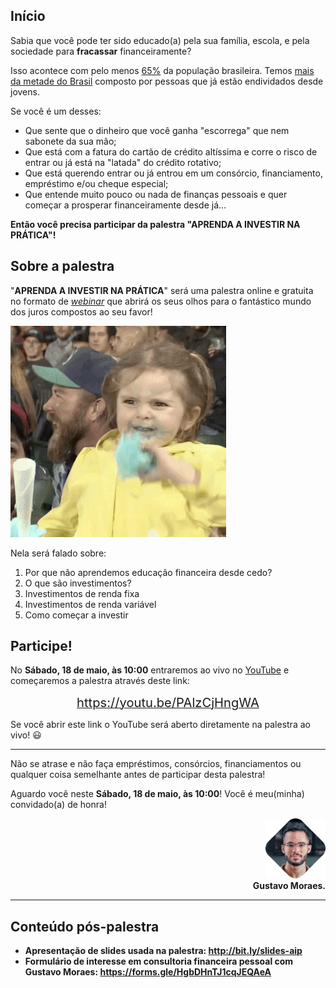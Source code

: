 ## Início

Sabia que você pode ter sido educado(a) pela sua família, escola, e pela sociedade para **fracassar** financeiramente?

Isso acontece com pelo menos [65%](https://exame.abril.com.br/seu-dinheiro/brasil-e-o-74o-em-ranking-global-de-educacao-financeira) da população brasileira. Temos [mais da metade do Brasil](http://agenciabrasil.ebc.com.br/economia/noticia/2019-03/endividamento-e-inadimplencia-das-familias-crescem-em-janeiro) composto por pessoas que já estão endividados desde jovens.

Se você é um desses:

* Que sente que o dinheiro que você ganha "escorrega" que nem sabonete da sua mão;
* Que está com a fatura do cartão de crédito altíssima e corre o risco de entrar ou já está na "latada" do crédito rotativo;
* Que está querendo entrar ou já entrou em um consórcio, financiamento, empréstimo e/ou cheque especial;
* Que entende muito pouco ou nada de finanças pessoais e quer começar a prosperar financeiramente desde já...

**Então você precisa participar da palestra "APRENDA A INVESTIR NA PRÁTICA"!**

## Sobre a palestra

"**APRENDA A INVESTIR NA PRÁTICA**" será uma palestra online e gratuita no formato de [_webinar_](https://pt.m.wikipedia.org/wiki/Webinar) que abrirá os seus olhos para o fantástico mundo dos juros compostos ao seu favor!

![excited](assets/images/excited.gif)

Nela será falado sobre:

1. Por que não aprendemos educação financeira desde cedo?
2. O que são investimentos?
3. Investimentos de renda fixa
4. Investimentos de renda variável
5. Como começar a investir

## Participe!

No **Sábado, 18 de maio, às 10:00** entraremos ao vivo no [YouTube](https://www.youtube.com) e começaremos a palestra através deste link:

[<center><big><big>https://youtu.be/PAlzCjHngWA</big></big></center>](https://youtu.be/PAlzCjHngWA)

Se você abrir este link o YouTube será aberto diretamente na palestra ao vivo! 😃

------------

Não se atrase e não faça empréstimos, consórcios, financiamentos ou qualquer coisa semelhante antes de participar desta palestra!

Aguardo você neste **Sábado, 18 de maio, às 10:00**! Você é meu(minha) convidado(a) de honra!

<p style="text-align: right;">
	<img src="assets/images/gustavo_moraes_profile_photo.png" alt="gustavo_moraes_profile_photo" width="96">
	<br>
	<b>Gustavo Moraes.<b>

-------------

## Conteúdo pós-palestra

* Apresentação de slides usada na palestra: http://bit.ly/slides-aip
* Formulário de interesse em consultoria financeira pessoal com Gustavo Moraes: https://forms.gle/HgbDHnTJ1cqJEQAeA

